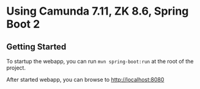 Using Camunda 7.11, ZK 8.6, Spring Boot 2
================

Getting Started
----------------------

To startup the webapp, you can run `mvn spring-boot:run` at the root of the project.

After started webapp, you can browse to [http://localhost:8080](http://localhost:8080)


